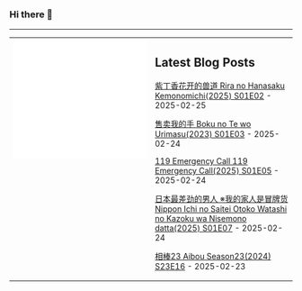 ### Hi there 👋

<!--
**etng/etng** is a ✨ _special_ ✨ repository because its `README.md` (this file) appears on your GitHub profile.

Here are some ideas to get you started:

- 🔭 I’m currently working on ...
- 🌱 I’m currently learning ...
- 👯 I’m looking to collaborate on ...
- 🤔 I’m looking for help with ...
- 💬 Ask me about ...
- 📫 How to reach me: ...
- 😄 Pronouns: ...
- ⚡ Fun fact: ...
-->


---

<table>
<tr>
<td valign="top" width="50%">
<img src="metrics.svg" alt="Metric" />
</td>
<td valign="top" width="50%">

## Latest Blog Posts
<!-- blog start -->
[紫丁香花开的兽道 Rira no Hanasaku Kemonomichi(2025) S01E02](http://www.fanxinzhui.com/rr/2613#S01E02) - 2025-02-25

[售卖我的手 Boku no Te wo Urimasu(2023) S01E03](http://www.fanxinzhui.com/rr/2614#S01E03) - 2025-02-24

[119 Emergency Call 119 Emergency Call(2025) S01E05](http://www.fanxinzhui.com/rr/2603#S01E05) - 2025-02-24

[日本最差劲的男人 ※我的家人是冒牌货 Nippon Ichi no Saitei Otoko Watashi no Kazoku wa Nisemono datta(2025) S01E07](http://www.fanxinzhui.com/rr/2601#S01E07) - 2025-02-24

[相棒23 Aibou Season23(2024) S23E16](http://www.fanxinzhui.com/rr/2593#S23E16) - 2025-02-23
<!-- blog end -->

</td></tr></table>

